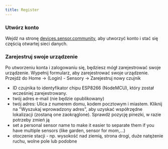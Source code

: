```yaml
---
title: Register
---
```


### Utwórz konto

Wejdź na stronę [devices.sensor.community](https://devices.sensor.community/), aby utworzyć konto i stać się częścią otwartej sieci danych.


### Zarejestruj swoje urządzenie
Po utworzeniu konta i zalogowaniu się, będziesz mógł zarejestrować swoje urządzenie. Wypełnij formularz, aby zarejestrować swoje urządzenie. Przejdź do Home -> (Login) - Sensory -> Zarejestruj nowy czujnik

* ID czujnika to identyfikator chipu ESP8266 (NodeMCU), który został wcześniej zarejestrowany.
* twój adres e-mail (nie będzie opublikowany)
* twój adres: Ulica z numerem domu, kodem pocztowym i miastem. Kliknij na "Wyszukaj wprowadzony adres", aby uzyskać współrzędne lokalizacji (zostaną one zaokrąglone). Sprawdź pozycję pinezki, w razie potrzeby zmień ją
* set a personal sensor name to make it easier to separate them if you have multiple sensors (like garden, sensor for mom,...)
* otoczenie stacji - np. wysokość nad ziemią, strona drogi, duże natężenie ruchu, wolne pole lub podobne
